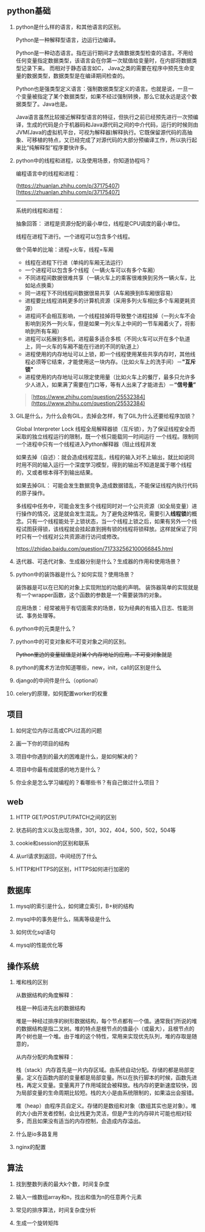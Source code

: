 ## python基础

1. python是什么样的语言，和其他语言的区别。

    Python是一种解释型语言，边运行边编译。

    Python是一种动态语言。指在运行期间才去做数据类型检查的语言。不用给任何变量指定数据类型，该语言会在你第一次赋值给变量时，在内部将数据类型记录下来。 而相对于静态语言如C， Java之类的需要在程序中预先生命变量的数据类型，数据类型是在编译期间检查的。

    Python也是强类型定义语言：强制数据类型定义的语言。也就是说，一旦一个变量被指定了某个数据类型，如果不经过强制转换，那么它就永远是这个数据类型了。Java也是。

    Java语言虽然比较接近解释型语言的特征，但执行之前已经预先进行一次预编译，生成的代码是介于机器码和Java源代码之间的中介代码，运行的时候则由JVM(Java的虚拟机平台，可视为解释器)解释执行。它既保留源代码的高抽象、可移植的特点，又已经完成了对源代码的大部分预编译工作，所以执行起来比“纯解释型”程序要快许多。

2. python中的线程和进程，以及使用场景，你知道协程吗？

    编程语言中的线程和进程：


    (https://zhuanlan.zhihu.com/p/37175407)[https://zhuanlan.zhihu.com/p/37175407]
    ***
    系统的线程和进程：

    抽象回答： 进程是资源分配的最小单位，线程是CPU调度的最小单位。

    线程在进程下进行。一个进程可以包含多个线程。

    做个简单的比喻：进程=火车，线程=车厢
    - 线程在进程下行进（单纯的车厢无法运行）
    - 一个进程可以包含多个线程（一辆火车可以有多个车厢）
    - 不同进程间数据很难共享（一辆火车上的乘客很难换到另外一辆火车，比如站点换乘）
    - 同一进程下不同线程间数据很易共享（A车厢换到B车厢很容易）
    - 进程要比线程消耗更多的计算机资源（采用多列火车相比多个车厢更耗资源）
    - 进程间不会相互影响，一个线程挂掉将导致整个进程挂掉（一列火车不会影响到另外一列火车，但是如果一列火车上中间的一节车厢着火了，将影响到所有车厢）
    - 进程可以拓展到多机，进程最多适合多核（不同火车可以开在多个轨道上，同一火车的车厢不能在行进的不同的轨道上）
    - 进程使用的内存地址可以上锁，即一个线程使用某些共享内存时，其他线程必须等它结束，才能使用这一块内存。（比如火车上的洗手间）－**"互斥锁"**
    - 进程使用的内存地址可以限定使用量（比如火车上的餐厅，最多只允许多少人进入，如果满了需要在门口等，等有人出来了才能进去）－**“信号量”**

    > [https://www.zhihu.com/question/25532384](https://www.zhihu.com/question/25532384)


3. GIL是什么，为什么会有GIL，去掉会怎样，有了GIL为什么还要给程序加锁？

    Global Interpreter Lock 线程全局解释器锁（互斥锁），为了保证线程安全而采取的独立线程运行的限制，既一个核只能载同一时间运行 一个线程。限制同一个进程中只有一个线程进入Python解释器（阻止线程并发


    如果去掉（自述）：就会造成线程混乱，线程的输入对不上输出，就比如说同时用不同的输入运行一个深度学习模型，得到的输出不知道是属于哪个线程的，又或者根本得不到输出结果。

    如果去掉GIL： 可能会发生数据竞争,造成数据错乱，不能保证线程内执行代码的原子操作。

    多线程中任务中，可能会发生多个线程同时对一个公共资源（如全局变量）进行操作的情况，这是就会发生混乱。为了避免这种情况，需要引入**线程锁**的概念。只有一个线程能处于上锁状态，当一个线程上锁之后，如果有另外一个线程试图获得锁，该线程就会挂起直到拥有锁的线程将锁释放。这样就保证了同时只有一个线程对公共资源进行访问或修改。


    https://zhidao.baidu.com/question/717332562100066845.html

4. 迭代器、可迭代对象、生成器分别是什么？生成器的作用和使用场景？

5. python中的装饰器是什么？如何实现？使用场景？

    装饰器是可以在已知的对象上实现附加的功能的声明。 装饰器简单的实现就是有一个wrapper函数，这个函数的参数是一个需要装饰的对象。
    
    应用场景： 经常被用于有切面需求的场景，较为经典的有插入日志、性能测试、事务处理等。

6. python中的元类是什么？

7. python中的可变对象和不可变对象之间的区别。

    ~~Python里边的变量赋值是对某个内存地址的应用。不可变对象就是~~

8. python的魔术方法你知道哪些，new，init，call的区别是什么

9. django的中间件是什么（optional）

10. celery的原理，如何配置worker的权重

## 项目

1. 如何定位内存过高或CPU过高的问题

2. 画一下你的项目的结构

3. 项目中你遇到的最大的困难是什么，是如何解决的？

4. 项目中你最有成就感的地方是什么？

5. 你业余是怎么学习编程的？看哪些书？有自己做过什么项目？

## web

1. HTTP GET/POST/PUT/PATCH之间的区别

2. 状态码的含义以及出现场景，301，302，404，500，502，504等

3. cookie和session的区别和联系

4. 从url请求到返回，中间经历了什么

5. HTTP和HTTPS的区别，HTTPS如何进行加密的

## 数据库

1. mysql的索引是什么，如何建立索引，B+树的结构

2. mysql中的事务是什么，隔离等级是什么

3. 如何优化sql语句

4. mysql的性能优化等

## 操作系统

1. 堆和栈的区别

    从数据结构的角度解释：
    
    栈是一种后进先出的数据结构

    堆是一种经过排序的树形数据结构，每个节点都有一个值。通常我们所说的堆的数据结构是指二叉树。堆的特点是根节点的值最小（或最大），且根节点的两个树也是一个堆。由于堆的这个特性，常用来实现优先队列，堆的存取是随意的，

    从内存分配的角度解释：

    栈（stack）内存首先是一片内存区域。由系统自动分配。存储的都是局部变量。定义在函数内部的变量都是局部变量。所以在执行脚本的时候，函数先进栈，再定义变量。变量离开了作用域就会被释放。栈内存的更新速度较快，因为局部变量的生命周期比较短。栈的大小是由系统限制的，如果溢出会报错。

    堆（heap）由程序员自定义。存储的是数组和对象（数组其实也是对象）。堆的大小由开发者控制，会比栈更为灵活，但是产生的内存碎片可能也相对较多，而且如果没有适当的内存控制，会造成内存溢出。

3. 什么是io多路复用

4. nginx的配置

## 算法

1. 找到整数列表的最大k个数，时间复杂度

2. 输入一维数组array和n，找出和值为n的任意两个元素

3. 常见的排序算法，时间复杂度分析

4. 生成一个旋转矩阵

